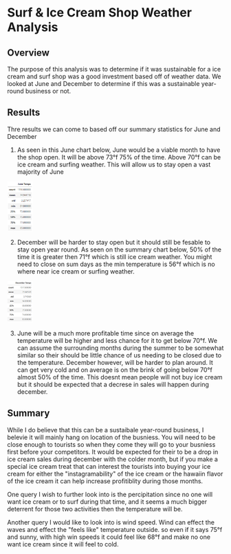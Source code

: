 # Surf & Ice Cream Shop Weather Analysis
## Overview
The purpose of this analysis was to determine if it was sustainable for a ice cream and surf shop was a good investment based off of weather data. We looked at June and December to determine if this was a sustainable year-round business or not.

## Results
Thre results we can come to based off our summary statistics for June and December
1. As seen in this June chart below, June would be a viable month to have the shop open. It will be above 73&#176;f 75% of the time. Above 70&#176;f can be ice cream and surfing weather. This will allow us to stay open a vast majority of June

<img src= "https://github.com/DAsInDavid1/Surfs_Up/blob/main/Challenge_9/June_Summary.png" width=12% height=12%>

2. December will be harder to stay open but it should still be fesable to stay open year round. As seen on the summary chart below, 50% of the time it is greater then 71&#176;f which is still ice cream weather. You might need to close on sum days as the min temperature is 56&#176;f which is no where near ice cream or surfing weather. 

<img src= "https://github.com/DAsInDavid1/Surfs_Up/blob/main/Challenge_9/December_Summary.png" width=12% height=12%>

3. June will be a much more profitable time since on average the temperature will be higher and less chance for it to get below 70&#176;f. We can assume the surrounding months during the summer to be somewhat similar so their should be little chance of us needing to be closed due to the temperature. December however, will be harder to plan around. It can get very cold and on average is on the brink of going below 70&#176;f almost 50% of the time. This doesnt mean people will not buy ice cream but it should be expected that a decrese in sales will happen during december.

## Summary
While I do believe that this can be a sustaibale year-round business, I belevie it will mainly hang on location of the busniess. You will need to be close enough to tourists so when they come they will go to your busniess first before your competitors. It would be expected for their to be a drop in ice cream sales during december with the colder month, but if you make a special ice cream treat that can interest the tourists into buying your ice cream for either the "instagramability" of the ice cream or the hawaiin flavor of the ice cream it can help increase profitiblity during those months.

One query I wish to further look into is the percipitation since no one will want ice cream or to surf during that time, and it seems a much bigger deterrent for those two activities then the temperature will be.

Another query I would like to look into is wind speed. Wind can effect the waves and effect the "feels like" temperature outside. so even if it says 75&#176;f and sunny, with high win speeds it could feel like 68&#176;f and make no one want ice cream since it will feel to cold.
